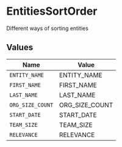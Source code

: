 # EntitiesSortOrder

Different ways of sorting entities


## Values

| Name             | Value            |
| ---------------- | ---------------- |
| `ENTITY_NAME`    | ENTITY_NAME      |
| `FIRST_NAME`     | FIRST_NAME       |
| `LAST_NAME`      | LAST_NAME        |
| `ORG_SIZE_COUNT` | ORG_SIZE_COUNT   |
| `START_DATE`     | START_DATE       |
| `TEAM_SIZE`      | TEAM_SIZE        |
| `RELEVANCE`      | RELEVANCE        |